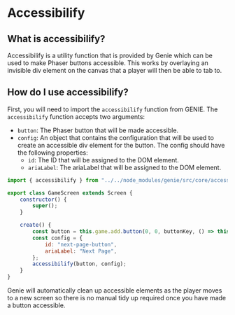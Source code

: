 # Accessibilify

## What is accessibilify?
Accessibilify is a utility function that is provided by Genie which can be used to make Phaser buttons accessible. This works by overlaying an invisible div element on the canvas that a player will then be able to tab to.

## How do I use accessibilify?
First, you will need to import the `accessibilify` function from GENIE. The `accessibilify` function accepts two arguments:
- `button`: The Phaser button that will be made accessible.
- `config`: An object that contains the configuration that will be used to create an accessible div element for the button. The config should have the following properties:
    - `id`: The ID that will be assigned to the DOM element.
    - `ariaLabel`: The ariaLabel that will be assigned to the DOM element.

```javascript
import { accessibilify } from "../../node_modules/genie/src/core/accessibilify/accessibilify.js";

export class GameScreen extends Screen {
    constructor() {
        super();
    }

    create() {
        const button = this.game.add.button(0, 0, buttonKey, () => this.navigation.next(), this);
        const config = {
            id: "next-page-button",
            ariaLabel: "Next Page",
        };
        accessibilify(button, config);
    }
}
```

Genie will automatically clean up accessible elements as the player moves to a new screen so there is no manual tidy up required once you have made a button accessible.

